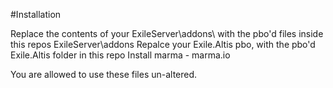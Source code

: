 #Installation

Replace the contents of your ExileServer\addons\ with the pbo'd files inside this repos ExileServer\addons
Repalce your Exile.Altis pbo, with the pbo'd Exile.Altis folder in this repo
Install marma - marma.io

You are allowed to use these files un-altered. 